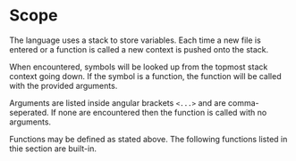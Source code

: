 # Scope

The language uses a stack to store variables. Each time a new file is entered or a function is called a new context is pushed onto the stack.

When encountered, symbols will be looked up from the topmost stack context going down. If the symbol is a function, the function will be called with the provided arguments.

Arguments are listed inside angular brackets `<...>` and are comma-seperated. If none are encountered then the function is called with no arguments.

Functions may be defined as stated above. The following functions listed in thie section are built-in.
